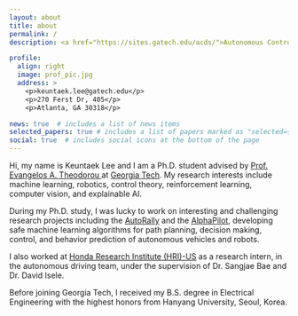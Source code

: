 ```yaml
---
layout: about
title: about
permalink: /
description: <a href="https://sites.gatech.edu/acds/">Autonomous Control and Decision Systems Lab. </a>

profile:
  align: right
  image: prof_pic.jpg
  address: >
    <p>keuntaek.lee@gatech.edu</p>
    <p>270 Ferst Dr, 405</p>
    <p>Atlanta, GA 30318</p>

news: true  # includes a list of news items
selected_papers: true # includes a list of papers marked as "selected={true}"
social: true  # includes social icons at the bottom of the page
---
```

Hi, my name is Keuntaek Lee and I am a Ph.D. student advised by <a href="https://sites.gatech.edu/acds/contact/">Prof. Evangelos A. Theodorou </a> at <a href="https://www.ece.gatech.edu/">Georgia Tech</a>. My research interests include machine learning, robotics, control theory, reinforcement learning, computer vision, and explainable AI.

During my Ph.D. study, I was lucky to work on interesting and challenging research projects including
the <a href="https://autorally.github.io/">AutoRally</a> and the <a href="https://www.herox.com/alphapilot/teams">AlphaPilot</a>, developing safe machine learning algorithms for path planning, decision making, control, and behavior prediction of autonomous vehicles and robots.

I also worked at <a href="https://usa.honda-ri.com/">Honda Research Institute (HRI)-US</a> as a research intern, in the autonomous driving team, under the supervision of Dr. Sangjae Bae and Dr. David Isele.

Before joining Georgia Tech, I received my B.S. degree in Electrical Engineering with the highest honors from Hanyang University, Seoul, Korea.

